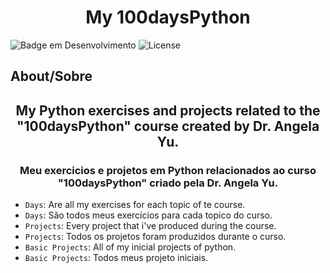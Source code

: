  <h1 align="center"> My 100daysPython </h1>

![Badge em Desenvolvimento](http://img.shields.io/static/v1?label=STATUS&message=EM%20DESENVOLVIMENTO&color=GREEN&style=for-the-badge) 
![License](https://img.shields.io/bower/l/Mi?style=for-the-badge)

## About/Sobre

<h2 align="center"> My Python exercises and projects related to the "100daysPython" course created by Dr. Angela Yu. </h2>

<h3 align="center">Meu exercicios e projetos em Python relacionados ao curso "100daysPython" criado pela Dr. Angela Yu. </h3>


- `Days`: Are all my exercises for each topic of te course. 
- `Days`: São todos meus exercícios para cada topico do curso.
- `Projects`: Every project that i've produced during the course. 
- `Projects`: Todos os projetos foram produzidos durante o curso.
- `Basic Projects`: All of my inicial projects of python. 
- `Basic Projects`: Todos meus projeto iniciais.

